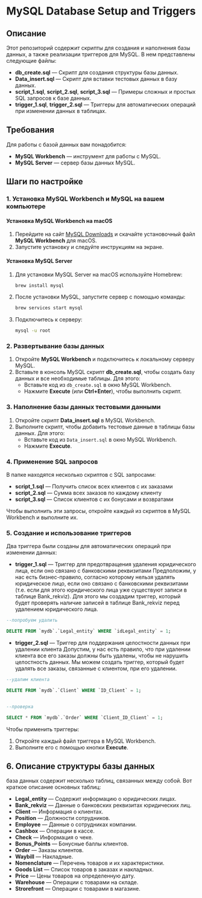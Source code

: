 # MySQL Database Setup and Triggers

## Описание
Этот репозиторий содержит скрипты для создания и наполнения базы данных, а также реализации триггеров для MySQL. В нем представлены следующие файлы:

- **db_create.sql** — Скрипт для создания структуры базы данных.
- **Data_insert.sql** — Скрипт для вставки тестовых данных в базу данных.
- **script_1.sql**, **script_2.sql**, **script_3.sql** — Примеры сложных и простых SQL запросов к базе данных.
- **trigger_1.sql**, **trigger_2.sql** — Триггеры для автоматических операций при изменении данных в таблицах.

## Требования
Для работы с базой данных вам понадобится:

- **MySQL Workbench** — инструмент для работы с MySQL.
- **MySQL Server** — сервер базы данных MySQL.

## Шаги по настройке

### 1. Установка MySQL Workbench и MySQL на вашем компьютере

#### Установка MySQL Workbench на macOS

1. Перейдите на сайт [MySQL Downloads](https://dev.mysql.com/downloads/installer/) и скачайте установочный файл **MySQL Workbench** для macOS.
2. Запустите установку и следуйте инструкциям на экране.

#### Установка MySQL Server

1. Для установки MySQL Server на macOS используйте Homebrew:
    ```bash
    brew install mysql
    ```
2. После установки MySQL, запустите сервер с помощью команды:
    ```bash
    brew services start mysql
    ```
3. Подключитесь к серверу:
    ```bash
    mysql -u root
    ```

### 2. Развертывание базы данных

1. Откройте **MySQL Workbench** и подключитесь к локальному серверу MySQL.
2. Вставьте в консоль MySQL скрипт **db_create.sql**, чтобы создать базу данных и все необходимые таблицы. Для этого:
    - Вставьте код из `db_create.sql` в окно MySQL Workbench.
    - Нажмите **Execute** (или **Ctrl+Enter**), чтобы выполнить скрипт.

### 3. Наполнение базы данных тестовыми данными

1. Откройте скрипт **Data_insert.sql** в MySQL Workbench.
2. Выполните скрипт, чтобы добавить тестовые данные в таблицы базы данных. Для этого:
    - Вставьте код из `Data_insert.sql` в окно MySQL Workbench.
    - Нажмите **Execute**.

### 4. Применение SQL запросов

В папке находятся несколько скриптов с SQL запросами:

- **script_1.sql** — Получить список всех клиентов с их заказами
- **script_2.sql** — Сумма всех заказов по каждому клиенту
- **script_3.sql** — Список клиентов с их бонусами и возвратами

Чтобы выполнить эти запросы, откройте каждый из скриптов в MySQL Workbench и выполните их.

### 5. Создание и использование триггеров

Два триггера были созданы для автоматических операций при изменении данных:

- **trigger_1.sql** — Триггер для предотвращения удаления юридического лица, если оно связано с банковскими реквизитами
Предположим, у нас есть бизнес-правило, согласно которому нельзя удалять юридическое лицо, если оно связано с банковскими реквизитами (т.е. если для этого юридического лица уже существуют записи в таблице Bank_rekviz). Для этого мы создадим триггер, который будет проверять наличие записей в таблице Bank_rekviz перед удалением юридического лица.

```SQL
--попробуем удалить

DELETE FROM `mydb`.`Legal_entity` WHERE `idLegal_entity` = 1;
```

- **trigger_2.sql** — Триггер для поддержания целостности данных при удалении клиента
Допустим, у нас есть правило, что при удалении клиента все его заказы должны быть удалены, чтобы не нарушить целостность данных. Мы можем создать триггер, который будет удалять все заказы, связанные с клиентом, при его удалении.


```SQL
--удалим клиента

DELETE FROM `mydb`.`Client` WHERE `ID_Client` = 1;


--проверка

SELECT * FROM `mydb`.`Order` WHERE `Client_ID_Client` = 1;
```

Чтобы применить триггеры:

1. Откройте каждый файл триггера в MySQL Workbench.
2. Выполните его с помощью кнопки **Execute**.

## 6. Описание структуры базы данных

база данных содержит несколько таблиц, связанных между собой. Вот краткое описание основных таблиц:

- **Legal_entity** — Содержит информацию о юридических лицах.
- **Bank_rekviz** — Данные о банковских реквизитах юридических лиц.
- **Client** — Информация о клиентах.
- **Position** — Должности сотрудников.
- **Employee** — Данные о сотрудниках компании.
- **Cashbox** — Операции в кассе.
- **Check** — Информация о чеке.
- **Bonus_Points** — Бонусные баллы клиентов.
- **Order** — Заказы клиентов.
- **Waybill** — Накладные.
- **Nomenclature** — Перечень товаров и их характеристики.
- **Goods List** — Список товаров в заказах и накладных.
- **Price** — Цены товаров на определенную дату.
- **Warehouse** — Операции с товарами на складе.
- **Strorefront** — Операции с товарами в магазине.
